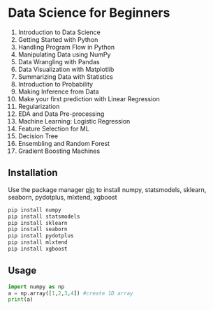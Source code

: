 # Data Science for Beginners
1. Introduction to Data Science
2. Getting Started with Python
3. Handling Program Flow in Python
4. Manipulating Data using NumPy
5. Data Wrangling with Pandas
6. Data Visualization with Matplotlib
7. Summarizing Data with Statistics
8. Introduction to Probability
9. Making Inference from Data
10. Make your first prediction with Linear Regression
11. Regularization
12. EDA and Data Pre-processing
13. Machine Learning: Logistic Regression
14. Feature Selection for ML
15. Decision Tree
16. Ensembling and Random Forest
17. Gradient Boosting Machines

## Installation

Use the package manager [pip](https://pip.pypa.io/en/stable/) to install numpy, statsmodels, sklearn, seaborn, pydotplus, mlxtend, xgboost

```bash
pip install numpy
pip install statsmodels
pip install sklearn
pip install seaborn
pip install pydotplus
pip install mlxtend
pip install xgboost
```

## Usage

```python
import numpy as np
a = np.array([1,2,3,4]) #create 1D array
print(a)
```
